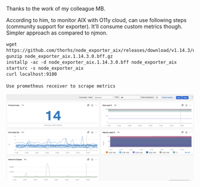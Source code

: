 Thanks to the work of my colleague MB.

According to him, to monitor AIX with O11y cloud, can use following steps (community support for exporter). It'll consume custom metrics though. Simpler approach as compared to njmon.

```
wget https://github.com/thorhs/node_exporter_aix/releases/download/v1.14.3/node_exporter_aix.1.14.3.0.bff.gz
gunzip node_exporter_aix.1.14.3.0.bff.gz
installp -ac -d node_exporter_aix.1.14.3.0.bff node_exporter_aix
startsrc -s node_exporter_aix
curl localhost:9100

Use prometheus receiver to scrape metrics
```

![](proof.png)